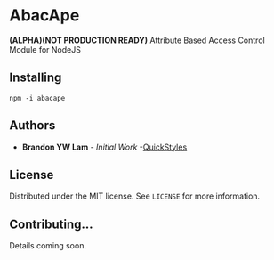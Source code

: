 # AbacApe

**(ALPHA)(NOT PRODUCTION READY)**
Attribute Based Access Control Module for NodeJS

## Installing

```
npm -i abacape
```

## Authors

* **Brandon YW Lam** - *Initial Work* -[QuickStyles](https://github.com/QuickStyles)

## License

Distributed under the MIT license. See ``LICENSE`` for more information.

## Contributing...
Details coming soon.

##
